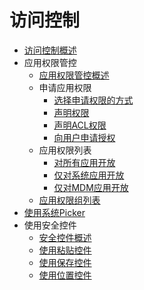 # 访问控制

- [访问控制概述](access-token-overview.md)
- 应用权限管控
  - [应用权限管控概述](app-permission-mgmt-overview.md)
  - 申请应用权限
    - [选择申请权限的方式](determine-application-mode.md)
    - [声明权限](declare-permissions.md)
    - [声明ACL权限](declare-permissions-in-acl.md)
    - [向用户申请授权](request-user-authorization.md)
  - 应用权限列表
    - [对所有应用开放](permissions-for-all.md)
    - [仅对系统应用开放](permissions-for-system-apps.md)
    - [仅对MDM应用开放](permissions-for-mdm-apps.md)
  - [应用权限组列表](app-permission-group-list.md)
- [使用系统Picker](use-picker.md)
- 使用安全控件
  - [安全控件概述](security-component-overview.md)
  - [使用粘贴控件](pastebutton.md)
  - [使用保存控件](savebutton.md)
  - [使用位置控件](locationbutton.md)
